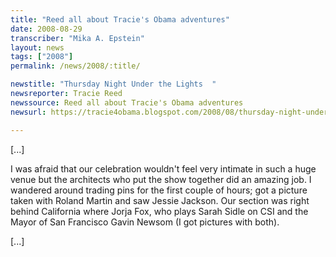 ```yaml
---
title: "Reed all about Tracie's Obama adventures"
date: 2008-08-29
transcriber: "Mika A. Epstein"
layout: news
tags: ["2008"]
permalink: /news/2008/:title/

newstitle: "Thursday Night Under the Lights  "
newsreporter: Tracie Reed
newssource: Reed all about Tracie's Obama adventures
newsurl: https://tracie4obama.blogspot.com/2008/08/thursday-night-under-lights.html

---
```


[...]

I was afraid that our celebration wouldn't feel very intimate in such a huge venue but the architects who put the show together did an amazing job. I wandered around trading pins for the first couple of hours; got a picture taken with Roland Martin and saw Jessie Jackson. Our section was right behind California where Jorja Fox, who plays Sarah Sidle on CSI and the Mayor of San Francisco Gavin Newsom (I got pictures with both).

[...]
